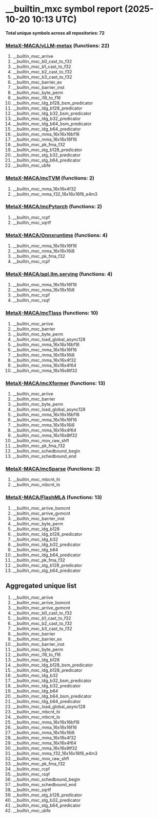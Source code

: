 # __builtin_mxc symbol report (2025-10-20 10:13 UTC)

**Total unique symbols across all repositories: 72**

### [MetaX-MACA/vLLM-metax](https://github.com/MetaX-MACA/vLLM-metax) (functions: 22)

 1. __builtin_mxc_arrive
 2. __builtin_mxc_b0_cast_to_f32
 3. __builtin_mxc_b1_cast_to_f32
 4. __builtin_mxc_b2_cast_to_f32
 5. __builtin_mxc_b3_cast_to_f32
 6. __builtin_mxc_barrier_ex
 7. __builtin_mxc_barrier_inst
 8. __builtin_mxc_byte_perm
 9. __builtin_mxc_i16_to_f16
10. __builtin_mxc_ldg_b128_bsm_predicator
11. __builtin_mxc_ldg_b128_predicator
12. __builtin_mxc_ldg_b32_bsm_predicator
13. __builtin_mxc_ldg_b32_predicator
14. __builtin_mxc_ldg_b64_bsm_predicator
15. __builtin_mxc_ldg_b64_predicator
16. __builtin_mxc_mma_16x16x16bf16
17. __builtin_mxc_mma_16x16x16f16
18. __builtin_mxc_pk_fma_f32
19. __builtin_mxc_stg_b128_predicator
20. __builtin_mxc_stg_b32_predicator
21. __builtin_mxc_stg_b64_predicator
22. __builtin_mxc_ubfe

### [MetaX-MACA/mcTVM](https://github.com/MetaX-MACA/mcTVM) (functions: 2)

 1. __builtin_mxc_mma_16x16x4f32
 2. __builtin_mxc_mma_f32_16x16x16f8_e4m3

### [MetaX-MACA/mcPytorch](https://github.com/MetaX-MACA/mcPytorch) (functions: 2)

 1. __builtin_mxc_rcpf
 2. __builtin_mxc_sqrtf

### [MetaX-MACA/Onnxruntime](https://github.com/MetaX-MACA/Onnxruntime) (functions: 4)

 1. __builtin_mxc_mma_16x16x16f16
 2. __builtin_mxc_mma_16x16x16i8
 3. __builtin_mxc_pk_fma_f32
 4. __builtin_mxc_rcpf

### [MetaX-MACA/ppl.llm.serving](https://github.com/MetaX-MACA/ppl.llm.serving) (functions: 4)

 1. __builtin_mxc_mma_16x16x16f16
 2. __builtin_mxc_mma_16x16x16i8
 3. __builtin_mxc_rcpf
 4. __builtin_mxc_rsqf

### [MetaX-MACA/mcTlass](https://github.com/MetaX-MACA/mcTlass) (functions: 10)

 1. __builtin_mxc_arrive
 2. __builtin_mxc_barrier
 3. __builtin_mxc_byte_perm
 4. __builtin_mxc_load_global_async128
 5. __builtin_mxc_mma_16x16x16bf16
 6. __builtin_mxc_mma_16x16x16f16
 7. __builtin_mxc_mma_16x16x16i8
 8. __builtin_mxc_mma_16x16x4f32
 9. __builtin_mxc_mma_16x16x4f64
10. __builtin_mxc_mma_16x16x8tf32

### [MetaX-MACA/mcXformer](https://github.com/MetaX-MACA/mcXformer) (functions: 13)

 1. __builtin_mxc_arrive
 2. __builtin_mxc_barrier
 3. __builtin_mxc_byte_perm
 4. __builtin_mxc_load_global_async128
 5. __builtin_mxc_mma_16x16x16bf16
 6. __builtin_mxc_mma_16x16x16f16
 7. __builtin_mxc_mma_16x16x16i8
 8. __builtin_mxc_mma_16x16x4f64
 9. __builtin_mxc_mma_16x16x8tf32
10. __builtin_mxc_mov_raw_shfl
11. __builtin_mxc_pk_fma_f32
12. __builtin_mxc_schedbound_begin
13. __builtin_mxc_schedbound_end

### [MetaX-MACA/mcSparse](https://github.com/MetaX-MACA/mcSparse) (functions: 2)

 1. __builtin_mxc_mbcnt_hi
 2. __builtin_mxc_mbcnt_lo

### [MetaX-MACA/FlashMLA](https://github.com/MetaX-MACA/FlashMLA) (functions: 13)

 1. __builtin_mxc_arrive_bsmcnt
 2. __builtin_mxc_arrive_gvmcnt
 3. __builtin_mxc_barrier_inst
 4. __builtin_mxc_byte_perm
 5. __builtin_mxc_ldg_b128
 6. __builtin_mxc_ldg_b128_predicator
 7. __builtin_mxc_ldg_b32
 8. __builtin_mxc_ldg_b32_predicator
 9. __builtin_mxc_ldg_b64
10. __builtin_mxc_ldg_b64_predicator
11. __builtin_mxc_pk_fma_f32
12. __builtin_mxc_stg_b128_predicator
13. __builtin_mxc_stg_b64_predicator


## Aggregated unique list

 1. __builtin_mxc_arrive
 2. __builtin_mxc_arrive_bsmcnt
 3. __builtin_mxc_arrive_gvmcnt
 4. __builtin_mxc_b0_cast_to_f32
 5. __builtin_mxc_b1_cast_to_f32
 6. __builtin_mxc_b2_cast_to_f32
 7. __builtin_mxc_b3_cast_to_f32
 8. __builtin_mxc_barrier
 9. __builtin_mxc_barrier_ex
10. __builtin_mxc_barrier_inst
11. __builtin_mxc_byte_perm
12. __builtin_mxc_i16_to_f16
13. __builtin_mxc_ldg_b128
14. __builtin_mxc_ldg_b128_bsm_predicator
15. __builtin_mxc_ldg_b128_predicator
16. __builtin_mxc_ldg_b32
17. __builtin_mxc_ldg_b32_bsm_predicator
18. __builtin_mxc_ldg_b32_predicator
19. __builtin_mxc_ldg_b64
20. __builtin_mxc_ldg_b64_bsm_predicator
21. __builtin_mxc_ldg_b64_predicator
22. __builtin_mxc_load_global_async128
23. __builtin_mxc_mbcnt_hi
24. __builtin_mxc_mbcnt_lo
25. __builtin_mxc_mma_16x16x16bf16
26. __builtin_mxc_mma_16x16x16f16
27. __builtin_mxc_mma_16x16x16i8
28. __builtin_mxc_mma_16x16x4f32
29. __builtin_mxc_mma_16x16x4f64
30. __builtin_mxc_mma_16x16x8tf32
31. __builtin_mxc_mma_f32_16x16x16f8_e4m3
32. __builtin_mxc_mov_raw_shfl
33. __builtin_mxc_pk_fma_f32
34. __builtin_mxc_rcpf
35. __builtin_mxc_rsqf
36. __builtin_mxc_schedbound_begin
37. __builtin_mxc_schedbound_end
38. __builtin_mxc_sqrtf
39. __builtin_mxc_stg_b128_predicator
40. __builtin_mxc_stg_b32_predicator
41. __builtin_mxc_stg_b64_predicator
42. __builtin_mxc_ubfe
